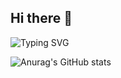 ## Hi there 👋

![Typing SVG](https://readme-typing-svg.demolab.com/?lines=Lupumbba是求职中的产品经理)

![Anurag's GitHub stats](https://github-readme-stats.vercel.app/api?username=Lupumbba)

<!--
**Lupumbba/Lupumbba** is a ✨ _special_ ✨ repository because its `README.md` (this file) appears on your GitHub profile.

Here are some ideas to get you started:

- 🔭 I’m currently working on ...
- 🌱 I’m currently learning ...
- 👯 I’m looking to collaborate on ...
- 🤔 I’m looking for help with ...
- 💬 Ask me about ...
- 📫 How to reach me: ...
- 😄 Pronouns: ...
- ⚡ Fun fact: ...
-->

